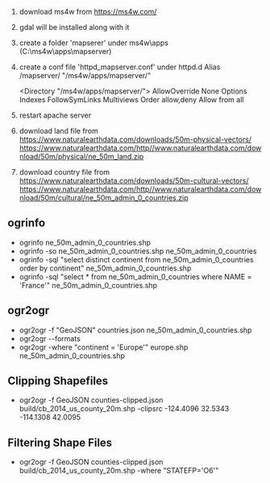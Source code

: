 1. download ms4w from https://ms4w.com/
2. gdal will be installed along with it
3. create a folder 'mapserer' under ms4w\apps (C:\ms4w\apps\mapserver)
4. create a conf file 'httpd_mapserver.conf' under httpd.d
    Alias /mapserver/ "/ms4w/apps/mapserver/"

    <Directory "/ms4w/apps/mapserver/">
    AllowOverride None
    Options Indexes FollowSymLinks Multiviews 
    Order allow,deny
    Allow from all
    </Directory>
5. restart apache server
6. download land file from https://www.naturalearthdata.com/downloads/50m-physical-vectors/
                            https://www.naturalearthdata.com/http//www.naturalearthdata.com/download/50m/physical/ne_50m_land.zip
7. download country file from https://www.naturalearthdata.com/downloads/50m-cultural-vectors/
                            https://www.naturalearthdata.com/http//www.naturalearthdata.com/download/50m/cultural/ne_50m_admin_0_countries.zip

## ogrinfo
* ogrinfo ne_50m_admin_0_countries.shp
* ogrinfo -so ne_50m_admin_0_countries.shp ne_50m_admin_0_countries
* ogrinfo -sql "select distinct continent from ne_50m_admin_0_countries order by continent" ne_50m_admin_0_countries.shp
* ogrinfo -sql "select * from ne_50m_admin_0_countries where NAME = 'France'" ne_50m_admin_0_countries.shp

## ogr2ogr
* ogr2ogr -f "GeoJSON" countries.json ne_50m_admin_0_countries.shp
* ogr2ogr --formats
* ogr2ogr -where "continent = 'Europe'" europe.shp ne_50m_admin_0_countries.shp

## Clipping Shapefiles
* ogr2ogr 
    -f GeoJSON
    counties-clipped.json
    build/cb_2014_us_county_20m.shp
    -clipsrc -124.4096 32.5343 -114.1308 42.0095
## Filtering Shape Files
* ogr2ogr
    -f GeoJSON
    counties-clipped.json
    build/cb_2014_us_county_20m.shp
    -where "STATEFP='O6'"